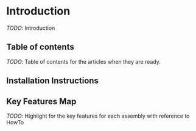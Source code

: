 # Introduction

*TODO*: Introduction

## Table of contents

*TODO*: Table of contents for the articles when they are ready.


## Installation Instructions

## Key Features Map

*TODO*: Highlight for the key features for each assembly with reference to HowTo